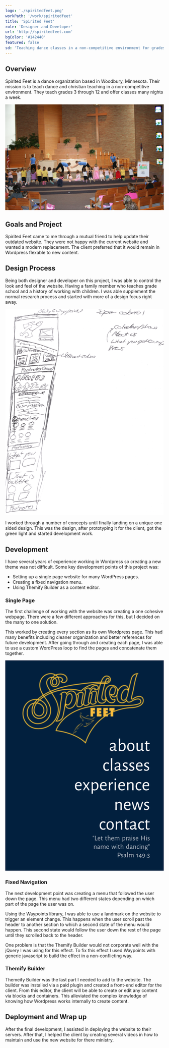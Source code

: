 ```yaml
---
logo: './spiritedfeet.png'
workPath: '/work/spiritedfeet'
title: 'Spirited Feet'
role: 'Designer and Developer'
url: 'http://spiritedfeet.com'
bgColor: '#142440'
featured: false
sd: 'Teaching dance classes in a non-competitive environment for grades three through twelve.'
---
```


## Overview

Spirited Feet is a dance organization based in Woodbury, Minnesota. Their mission is to teach dance and christian teaching in a non-competitive environment. They teach grades 3 through 12 and offer classes many nights a week.

![Spirited Feet in Action](./church-photo.jpg 'Spirited Feet in Action')

## Goals and Project

Spirited Feet came to me through a mutual friend to help update their outdated website. They were not happy with the current website and wanted a modern replacement. The client preferred that it would remain in Wordpress flexable to new content.

## Design Process

Being both designer and developer on this project, I was able to control the look and feel of the website. Having a family member who teaches grade school and a history of working with children. I was able supplement the normal research process and started with more of a design focus right away.

![Notebook sketch](./notebook.png 'Notebook Sketch')

I worked through a number of concepts until finally landing on a unique one sided design. This was the design, after prototyping it for the client, got the green light and started development work.

## Development

I have several years of experience working in Wordpress so creating a new theme was not difficult. Some key development points of this project was:

- Setting up a single page website for many WordPress pages.
- Creating a fixed navigation menu.
- Using Themify Builder as a content editor.

### Single Page

The first challenge of working with the website was creating a one cohesive webpage. There were a few different approaches for this, but I decided on the many to one solution.

This worked by creating every section as its own Wordpress page. This had many benefits including cleaner organization and better references for future development. After going through and creating each page, I was able to use a custom WordPress loop to find the pages and concatenate them together.

![Sticky Navagation](./navstick.png 'Sticky Navagation')

### Fixed Navigation

The next development point was creating a menu that followed the user down the page. This menu had two different states depending on which part of the page the user was on.

Using the Waypoints library, I was able to use a landmark on the website to trigger an element change. This happens when the user scroll past the header to another section to which a second state of the menu would happen. This second state would follow the user down the rest of the page until they scrolled back to the header.

One problem is that the Themify Builder would not corporate well with the jQuery I was using for this effect. To fix this effect I used Waypoints with generic javascript to build the effect in a non-conflicting way.

### Themify Builder

Themeify Builder was the last part I needed to add to the website. The builder was installed via a paid plugin and created a front-end editor for the client. From this editor, the client will be able to create or edit any content via blocks and containers. This alleviated the complex knowledge of knowing how Wordpress works internally to create content.

## Deployment and Wrap up

After the final development, I assisted in deploying the website to their servers. After that, I helped the client by creating several videos in how to maintain and use the new website for there ministry.
